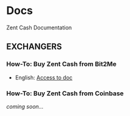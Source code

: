 # Docs
Zent Cash Documentation


## EXCHANGERS

### How-To: Buy Zent Cash from Bit2Me

- English: [Access to doc](https://github.com/ZentCashFoundation/Docs/blob/main/EN/Exchangers/ZTC-Bit2Me/How-To-Buy-Zents-from-Bit2Me.md)

### How-To: Buy Zent Cash from Coinbase

*coming soon...*


